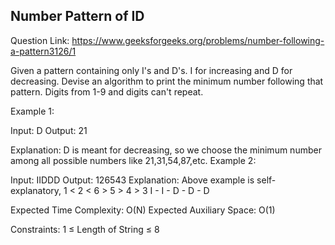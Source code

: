## Number Pattern of ID

Question Link: https://www.geeksforgeeks.org/problems/number-following-a-pattern3126/1

Given a pattern containing only I's and D's. I for increasing and D for decreasing. Devise an algorithm to print the minimum number following that pattern. Digits from 1-9 and digits can't repeat.

Example 1:

Input:
D
Output:
21

Explanation:
D is meant for decreasing, so we choose the minimum number among all possible numbers like 21,31,54,87,etc.
Example 2:

Input:
IIDDD
Output:
126543
Explanation:
Above example is self- explanatory,
1 < 2 < 6 > 5 > 4 > 3
  I - I - D - D - D

Expected Time Complexity: O(N)
Expected Auxiliary Space: O(1)

Constraints:
1 ≤ Length of String ≤ 8